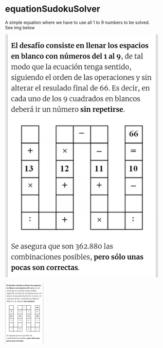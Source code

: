 # equationSudokuSolver
A simple equation where we have to use all 1 to 9 numbers to be solved. See img below

![ChallengeImage](./desafioEcuacionSudoku.jpg)

<img src="./desafioEcuacionSudoku.jpg" height="200">
